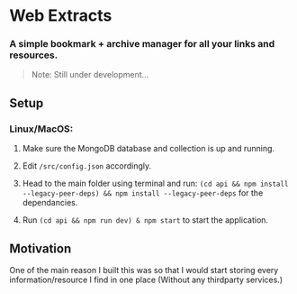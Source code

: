 # Web Extracts
### A simple bookmark + archive manager for all your links and resources.

> Note: Still under development...

## Setup
### Linux/MacOS:
1. Make sure the MongoDB database and collection is up and running.

2. Edit `/src/config.json` accordingly.

3. Head to the main folder using terminal and run: `(cd api && npm install --legacy-peer-deps) && npm install --legacy-peer-deps` for the dependancies.

4. Run `(cd api && npm run dev) & npm start` to start the application.

## Motivation
One of the main reason I built this was so that I would start storing every information/resource I find in one place (Without any thirdparty services.)

